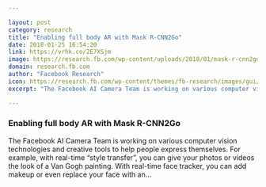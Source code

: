 ```yaml
---

layout: post
category: research
title: "Enabling full body AR with Mask R-CNN2Go"
date: 2018-01-25 16:54:20
link: https://vrhk.co/2E7XSjm
image: https://research.fb.com/wp-content/uploads/2018/01/mask-r-cnn2go.jpg
domain: research.fb.com
author: "Facebook Research"
icon: https://research.fb.com/wp-content/themes/fb-research/images/gui/facebook.ico
excerpt: "The Facebook AI Camera Team is working on various computer vision technologies and creative tools to help people express themselves. For example, with real-time “style transfer”, you can give your photos or videos the look of a Van Gogh painting. With real-time face tracker, you can add makeup or even replace your face with an…"

---
```


### Enabling full body AR with Mask R-CNN2Go

The Facebook AI Camera Team is working on various computer vision technologies and creative tools to help people express themselves. For example, with real-time “style transfer”, you can give your photos or videos the look of a Van Gogh painting. With real-time face tracker, you can add makeup or even replace your face with an…